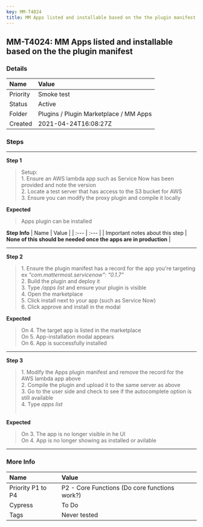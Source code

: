```yaml
---
key: MM-T4024
title: MM Apps listed and installable based on the the plugin manifest
---
```


## MM-T4024: MM Apps listed and installable based on the the plugin manifest

### Details

| Name     | Value                                  |
| :------- | :------------------------------------- |
| Priority | Smoke test                             |
| Status   | Active                                 |
| Folder   | Plugins / Plugin Marketplace / MM Apps |
| Created  | 2021-04-24T16:08:27Z                   |

### Steps

<hr/>

**Step 1**

> <article>Setup:<br>1. Ensure an AWS lambda app such as Service Now has been provided and note the version<br>2. Locate a test server that has access to the S3 bucket for AWS<br>3. Ensure you can modify the proxy plugin and compile it locally</article>

**Expected**

> <article>Apps plugin can be installed</article>

**Step Info**
| Name | Value |
| :--- | :--- |
| Important notes about this step | <strong>None of this should be needed once the apps are in&nbsp;</strong><b>production</b> |

<hr/>

**Step 2**

> <article>1. Ensure the plugin manifest has a record for the app you're targeting ex <em>"com.mattermost.servicenow": "0.1.7"</em><br>2. Build the plugin and deploy it<br>3. Type <em>/apps list</em> and ensure your plugin is visible<br>4. Open the marketplace<br>5. Click install next to your app (such as Service Now)<br>6. Click approve and install in the modal</article>

**Expected**

> <article>On 4. The target app is listed in the marketplace<br>On 5. App-installation modal appears<br>On 6. App is successfully installed</article>

<hr/>

**Step 3**

> <article>1. Modify the Apps plugin manifest and remove the record for the AWS lambda app above<br>2. Compile the plugin and upload it to the same server as above<br>3. Go to the user side and check to see if the autocomplete option is still available<br>4. Type&nbsp;<em>apps list</em> <br>&nbsp;</article>

**Expected**

> <article>On 3. The app is no longer visible in he UI<br>On 4. App is no longer showing as installed or avilable</article>

<hr/>

### More Info

| Name              | Value                                         |
| :---------------- | :-------------------------------------------- |
| Priority P1 to P4 | P2 - Core Functions (Do core functions work?) |
| Cypress           | To Do                                         |
| Tags              | Never tested                                  |
